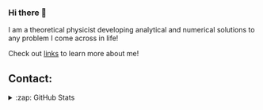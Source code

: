 ### Hi there 👋
I am a theoretical physicist developing analytical and numerical solutions to any problem I come across in life!

Check out [links][linktree] to learn more about me!
<!--
**Kemalakin/Kemalakin** is a ✨ _special_ ✨ repository because its `README.md` (this file) appears on your GitHub profile.

Here are some ideas to get you started:

- 🔭 I’m currently working on ...
- 🌱 I’m currently learning ...
- 👯 I’m looking to collaborate on ...
- 🤔 I’m looking for help with ...
- 💬 Ask me about ...
- 📫 How to reach me: ...
- 😄 Pronouns: ...
- ⚡ Fun fact: ...
-->

## Contact:


<details>
  <summary>:zap: GitHub Stats</summary>

  <img align="left" alt="Kemal's GitHub Stats" src="https://github-readme-stats.vercel.app/api?username=Kemalakin&show_icons=true&hide_border=false&title_color=E74C3C&icon_color=FFE400&bg_color=09131B&text_color=ffffff&border_color=0c1a25" />

</details>

[linktree]: https://linktr.ee/KemalAkin